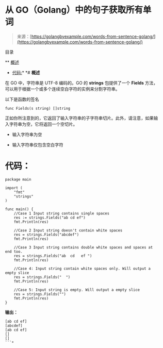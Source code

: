 <!--yml

类别：未分类

日期：2024-10-13 06:12:04

-->

# 从 GO（Golang）中的句子获取所有单词

> 来源：[https://golangbyexample.com/words-from-sentence-golang/](https://golangbyexample.com/words-from-sentence-golang/)

目录

**   [概述](#Overview "概述")

+   [代码:](#Code "代码:")*  *# **概述**

在 GO 中，字符串是 UTF-8 编码的。GO 的 **strings** 包提供了一个 **Fields** 方法，可以用于根据一个或多个连续空白字符的实例来分割字符串。

以下是函数的签名

```
func Fields(s string) []string 
```

正如你所注意到的，它返回了输入字符串的子字符串切片。此外，请注意，如果输入字符串为空，它将返回一个空切片。

+   输入字符串为空

+   输入字符串仅包含空白字符

# **代码：**

```
package main

import (
    "fmt"
    "strings"
)

func main() {
    //Case 1 Input string contains single spaces
    res := strings.Fields("ab cd ef")
    fmt.Println(res)

    //Case 2 Input string doesn't contain white spaces
    res = strings.Fields("abcdef")
    fmt.Println(res)

    //Case 3 Input string contains double white spaces and spaces at end too.
    res = strings.Fields("ab  cd   ef ")
    fmt.Println(res)

    //Case 4: Input string contain white spaces only. Will output a empty slice
    res = strings.Fields("  ")
    fmt.Println(res)

    //Case 5: Input string is empty. Will output a empty slice
    res = strings.Fields("")
    fmt.Println(res)
}
```

**输出：**

```
[ab cd ef]
[abcdef]
[ab cd ef]
[]
[]
```*

